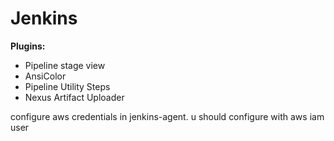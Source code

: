 # Jenkins

**Plugins:**
* Pipeline stage view
* AnsiColor
* Pipeline Utility Steps
* Nexus Artifact Uploader

configure aws credentials in jenkins-agent. u should configure with aws iam user